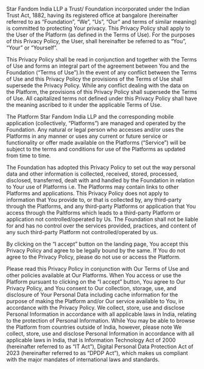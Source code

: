 Star Fandom India LLP a Trust/ Foundation incorporated under the Indian Trust Act, 1882, having its registered office at  bangalore (hereinafter referred to as “Foundation”, “We”, “Us”, “Our” and terms of similar meaning) is committed to protecting Your privacy. This Privacy Policy shall apply to the User of the Platform (as defined in the Terms of Use). For the purposes of this Privacy Policy, the User, shall hereinafter be referred to as “You”, “Your” or “Yourself”. 
  
This Privacy Policy shall be read in conjunction and together with the Terms of Use and forms an integral part of the agreement between You and the Foundation (“Terms of Use”).In the event of any conflict between the Terms of Use and this Privacy Policy the provisions of the Terms of Use shall supersede the Privacy Policy. While any conflict dealing with the data on the Platform, the provisions of this Privacy Policy shall supersede the Terms of Use. All capitalized terms not defined under this Privacy Policy shall have the meaning ascribed to it under the applicable Terms of Use. 
  
The Platform Star Fandom India LLP and the corresponding mobile application (collectively, “Platforms”) are managed and operated by the Foundation. Any natural or legal person who accesses and/or uses the Platforms in any manner or uses any current or future service or functionality or offer made available on the Platforms (“Service”) will be subject to the terms and conditions for use of the Platforms as updated from time to time. 
  
The Foundation has adopted this Privacy Policy to set out the way personal data and other information is collected, received, stored, processed, disclosed, transferred, dealt with and handled by the Foundation in relation to Your use of Platforms i.e. The Platforms may contain links to other Platforms and applications. This Privacy Policy does not apply to information that You provide to, or that is collected by, any third-party through the Platforms, and any third-party Platforms or application that You access through the Paltforms which leads to a third-party Platform or application not controlled/operated by Us. The Foundation shall not be liable for and has no control over the services provided, practices, and content of any such third-party Platform not controlled/operated by us. 
  
By clicking on the “I accept” button on the landing page, You accept this Privacy Policy and agree to be legally bound by the same. If You do not agree to the Privacy Policy, please do not use or access the Platform. 
  
Please read this Privacy Policy in conjunction with Our Terms of Use and other policies available at Our Platforms. When You access or use the Platform pursuant to clicking on the “I accept” button, You agree to Our Privacy Policy, and You consent to Our collection, storage, use, and disclosure of Your Personal Data including cache information for the purpose of making the Platform and/or Our service available to You, in accordance with the Privacy Policy. We collect, store, use and disclose Personal Information in accordance with all applicable laws in India, relating to the protection of Personal Information. While You may be able to browse the Platform from countries outside of India, however, please note We collect, store, use and disclose Personal Information in accordance with all applicable laws in India, that is Information Technology Act of 2000 (hereinafter referred to as “IT Act”), Digital Personal Data Protection Act of 2023 (hereinafter referred to as “DPDP Act”), which makes us compliant with the major mandates of international laws and standards. 
